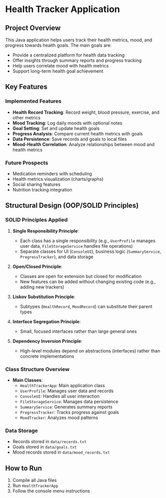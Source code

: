 # Health Tracker Application

## Project Overview
This Java application helps users track their health metrics, mood, and progress towards health goals. The main goals are:
- Provide a centralized platform for health data tracking
- Offer insights through summary reports and progress tracking
- Help users correlate mood with health metrics
- Support long-term health goal achievement

## Key Features

### Implemented Features
- **Health Record Tracking**: Record weight, blood pressure, exercise, and other metrics
- **Mood Tracking**: Log daily moods with optional notes
- **Goal Setting**: Set and update health goals
- **Progress Analysis**: Compare current health metrics with goals
- **Data Persistence**: Save records and goals to local files
- **Mood-Health Correlation**: Analyze relationships between mood and health metrics

### Future Prospects
- Medication reminders with scheduling
- Health metrics visualization (charts/graphs)
- Social sharing features
- Nutrition tracking integration

## Structural Design (OOP/SOLID Principles)

### SOLID Principles Applied
1. **Single Responsibility Principle**:
   - Each class has a single responsibility (e.g., `UserProfile` manages user data, `FileStorageService` handles file operations)
   - Separate classes for UI (`ConsoleUI`), business logic (`SummaryService`, `ProgressTracker`), and data storage

2. **Open/Closed Principle**:
   - Classes are open for extension but closed for modification
   - New features can be added without changing existing code (e.g., adding new trackers)

3. **Liskov Substitution Principle**:
   - Subtypes (`HealthRecord`, `MoodRecord`) can substitute their parent types

4. **Interface Segregation Principle**:
   - Small, focused interfaces rather than large general ones

5. **Dependency Inversion Principle**:
   - High-level modules depend on abstractions (interfaces) rather than concrete implementations

### Class Structure Overview
- **Main Classes**:
  - `HealthTrackerApp`: Main application class
  - `UserProfile`: Manages user data and records
  - `ConsoleUI`: Handles all user interaction
  - `FileStorageService`: Manages data persistence
  - `SummaryService`: Generates summary reports
  - `ProgressTracker`: Tracks progress against goals
  - `MoodTracker`: Analyzes mood patterns

### Data Storage
- Records stored in `data/records.txt`
- Goals stored in `data/goals.txt`
- Mood records stored in `data/mood_records.txt`

## How to Run
1. Compile all Java files
2. Run `HealthTrackerApp`
3. Follow the console menu instructions